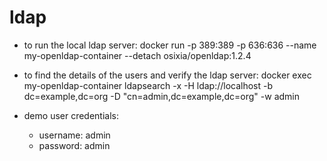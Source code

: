 # ldap

- to run the local ldap server: docker run -p 389:389 -p 636:636 --name my-openldap-container --detach osixia/openldap:1.2.4

- to find the details of the users and verify the ldap server: docker exec my-openldap-container ldapsearch -x -H ldap://localhost -b dc=example,dc=org -D "cn=admin,dc=example,dc=org" -w admin

 - demo user credentials:
   - username: admin
   - password: admin
